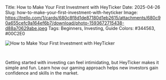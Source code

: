 Title: How to Make Your First Investment with HeyTicker
Date: 2025-04-26
Slug: how-to-make-your-first-investment-with-heyticker
Image: https://trello.com/1/cards/680c8f8d1de87180d1eb2615/attachments/680c90a655cefc9a164ef6b7/download/photo-1593672715438-d88a70629abe.jpeg
Tags: Beginners, Investing, Guide
Colors: #344563, #00C2E0

![How to Make Your First Investment with HeyTicker](https://trello.com/1/cards/680c8f8d1de87180d1eb2615/attachments/680c90a655cefc9a164ef6b7/download/photo-1593672715438-d88a70629abe.jpeg)

‌

Getting started with investing can feel intimidating, but HeyTicker makes it simple and fun. Learn how our gaming approach helps new investors gain confidence and skills in the market.